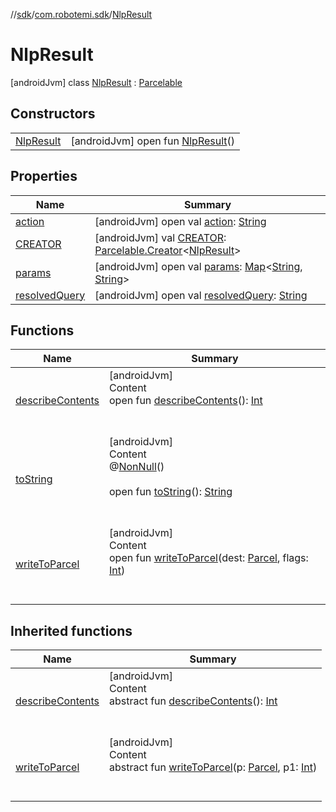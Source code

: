 //[sdk](../../../index.md)/[com.robotemi.sdk](../index.md)/[NlpResult](index.md)



# NlpResult  
 [androidJvm] class [NlpResult](index.md) : [Parcelable](https://developer.android.com/reference/kotlin/android/os/Parcelable.html)   


## Constructors  
  
| | |
|---|---|
| <a name="com.robotemi.sdk/NlpResult/NlpResult/#/PointingToDeclaration/"></a>[NlpResult](-nlp-result.md)| <a name="com.robotemi.sdk/NlpResult/NlpResult/#/PointingToDeclaration/"></a> [androidJvm] open fun [NlpResult](-nlp-result.md)()   <br>|


## Properties  
  
|  Name |  Summary | 
|---|---|
| <a name="com.robotemi.sdk/NlpResult/action/#/PointingToDeclaration/"></a>[action](action.md)| <a name="com.robotemi.sdk/NlpResult/action/#/PointingToDeclaration/"></a> [androidJvm] open val [action](action.md): [String](https://developer.android.com/reference/kotlin/java/lang/String.html)   <br>|
| <a name="com.robotemi.sdk/NlpResult/CREATOR/#/PointingToDeclaration/"></a>[CREATOR](-c-r-e-a-t-o-r.md)| <a name="com.robotemi.sdk/NlpResult/CREATOR/#/PointingToDeclaration/"></a> [androidJvm] val [CREATOR](-c-r-e-a-t-o-r.md): [Parcelable.Creator](https://developer.android.com/reference/kotlin/android/os/Parcelable.Creator.html)<[NlpResult](index.md)>   <br>|
| <a name="com.robotemi.sdk/NlpResult/params/#/PointingToDeclaration/"></a>[params](params.md)| <a name="com.robotemi.sdk/NlpResult/params/#/PointingToDeclaration/"></a> [androidJvm] open val [params](params.md): [Map](https://developer.android.com/reference/kotlin/java/util/Map.html)<[String](https://developer.android.com/reference/kotlin/java/lang/String.html), [String](https://developer.android.com/reference/kotlin/java/lang/String.html)>   <br>|
| <a name="com.robotemi.sdk/NlpResult/resolvedQuery/#/PointingToDeclaration/"></a>[resolvedQuery](resolved-query.md)| <a name="com.robotemi.sdk/NlpResult/resolvedQuery/#/PointingToDeclaration/"></a> [androidJvm] open val [resolvedQuery](resolved-query.md): [String](https://developer.android.com/reference/kotlin/java/lang/String.html)   <br>|


## Functions  
  
|  Name |  Summary | 
|---|---|
| <a name="com.robotemi.sdk/NlpResult/describeContents/#/PointingToDeclaration/"></a>[describeContents](describe-contents.md)| <a name="com.robotemi.sdk/NlpResult/describeContents/#/PointingToDeclaration/"></a>[androidJvm]  <br>Content  <br>open fun [describeContents](describe-contents.md)(): [Int](https://kotlinlang.org/api/latest/jvm/stdlib/kotlin/-int/index.html)  <br><br><br>|
| <a name="com.robotemi.sdk/NlpResult/toString/#/PointingToDeclaration/"></a>[toString](to-string.md)| <a name="com.robotemi.sdk/NlpResult/toString/#/PointingToDeclaration/"></a>[androidJvm]  <br>Content  <br>@[NonNull](https://developer.android.com/reference/kotlin/androidx/annotation/NonNull.html)()  <br>  <br>open fun [toString](to-string.md)(): [String](https://developer.android.com/reference/kotlin/java/lang/String.html)  <br><br><br>|
| <a name="com.robotemi.sdk/NlpResult/writeToParcel/#android.os.Parcel#int/PointingToDeclaration/"></a>[writeToParcel](write-to-parcel.md)| <a name="com.robotemi.sdk/NlpResult/writeToParcel/#android.os.Parcel#int/PointingToDeclaration/"></a>[androidJvm]  <br>Content  <br>open fun [writeToParcel](write-to-parcel.md)(dest: [Parcel](https://developer.android.com/reference/kotlin/android/os/Parcel.html), flags: [Int](https://kotlinlang.org/api/latest/jvm/stdlib/kotlin/-int/index.html))  <br><br><br>|


## Inherited functions  
  
|  Name |  Summary | 
|---|---|
| <a name="android.os/Parcelable/describeContents/#/PointingToDeclaration/"></a>[describeContents](../../com.robotemi.sdk.model/-recent-call-model/index.md#%5Bandroid.os%2FParcelable%2FdescribeContents%2F%23%2FPointingToDeclaration%2F%5D%2FFunctions%2F-2100633493)| <a name="android.os/Parcelable/describeContents/#/PointingToDeclaration/"></a>[androidJvm]  <br>Content  <br>abstract fun [describeContents](../../com.robotemi.sdk.model/-recent-call-model/index.md#%5Bandroid.os%2FParcelable%2FdescribeContents%2F%23%2FPointingToDeclaration%2F%5D%2FFunctions%2F-2100633493)(): [Int](https://kotlinlang.org/api/latest/jvm/stdlib/kotlin/-int/index.html)  <br><br><br>|
| <a name="android.os/Parcelable/writeToParcel/#android.os.Parcel#int/PointingToDeclaration/"></a>[writeToParcel](../../com.robotemi.sdk.telepresence/-call-state/index.md#%5Bandroid.os%2FParcelable%2FwriteToParcel%2F%23android.os.Parcel%23int%2FPointingToDeclaration%2F%5D%2FFunctions%2F-2100633493)| <a name="android.os/Parcelable/writeToParcel/#android.os.Parcel#int/PointingToDeclaration/"></a>[androidJvm]  <br>Content  <br>abstract fun [writeToParcel](../../com.robotemi.sdk.telepresence/-call-state/index.md#%5Bandroid.os%2FParcelable%2FwriteToParcel%2F%23android.os.Parcel%23int%2FPointingToDeclaration%2F%5D%2FFunctions%2F-2100633493)(p: [Parcel](https://developer.android.com/reference/kotlin/android/os/Parcel.html), p1: [Int](https://kotlinlang.org/api/latest/jvm/stdlib/kotlin/-int/index.html))  <br><br><br>|

